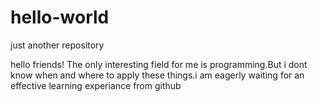 # hello-world
just another repository

hello friends!
The only interesting field for me is  programming.But i dont know when and where to apply these things.i am eagerly waiting for an effective learning experiance from github
